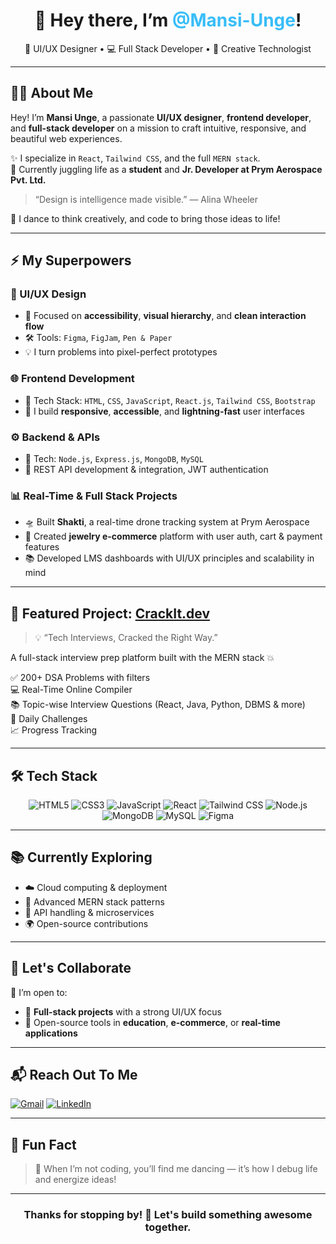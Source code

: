 <h1 align="center">👋 Hey there, I’m <span style="color:#38bdf8;">@Mansi-Unge</span>!</h1>

<p align="center">
🎨 UI/UX Designer • 💻 Full Stack Developer • 🚀 Creative Technologist  
</p>

---

## 👩‍💻 About Me

Hey! I’m **Mansi Unge**, a passionate **UI/UX designer**, **frontend developer**, and **full-stack developer** on a mission to craft intuitive, responsive, and beautiful web experiences.

✨ I specialize in `React`, `Tailwind CSS`, and the full `MERN stack`.  
🎯 Currently juggling life as a **student** and **Jr. Developer at Prym Aerospace Pvt. Ltd.**

> “Design is intelligence made visible.” — Alina Wheeler

💃 I dance to think creatively, and code to bring those ideas to life!

---

## ⚡ My Superpowers

### 🎨 UI/UX Design
- 🎯 Focused on **accessibility**, **visual hierarchy**, and **clean interaction flow**
- 🛠 Tools: `Figma`, `FigJam`, `Pen & Paper`
- 💡 I turn problems into pixel-perfect prototypes

### 🌐 Frontend Development
- 🧩 Tech Stack: `HTML`, `CSS`, `JavaScript`, `React.js`, `Tailwind CSS`, `Bootstrap`
- 🚀 I build **responsive**, **accessible**, and **lightning-fast** user interfaces

### ⚙️ Backend & APIs
- 🔧 Tech: `Node.js`, `Express.js`, `MongoDB`, `MySQL`
- 🔗 REST API development & integration, JWT authentication

### 📊 Real-Time & Full Stack Projects
- 🛸 Built **Shakti**, a real-time drone tracking system at Prym Aerospace  
- 🛒 Created **jewelry e-commerce** platform with user auth, cart & payment features  
- 📚 Developed LMS dashboards with UI/UX principles and scalability in mind

---

## 🌟 Featured Project: [CrackIt.dev](https://github.com/yourusername/crackit.dev)

> 💡 “Tech Interviews, Cracked the Right Way.”

A full-stack interview prep platform built with the MERN stack 💥

✅ 200+ DSA Problems with filters  
💻 Real-Time Online Compiler  
📚 Topic-wise Interview Questions (React, Java, Python, DBMS & more)  
📅 Daily Challenges  
📈 Progress Tracking

---

## 🛠 Tech Stack

<div align="center">
  
![HTML5](https://img.shields.io/badge/HTML5-E34F26?style=for-the-badge&logo=html5&logoColor=white)
![CSS3](https://img.shields.io/badge/CSS3-1572B6?style=for-the-badge&logo=css3&logoColor=white)
![JavaScript](https://img.shields.io/badge/JavaScript-F7DF1E?style=for-the-badge&logo=javascript&logoColor=black)
![React](https://img.shields.io/badge/React-20232A?style=for-the-badge&logo=react&logoColor=61DAFB)
![Tailwind CSS](https://img.shields.io/badge/TailwindCSS-38BDF8?style=for-the-badge&logo=tailwind-css&logoColor=white)
![Node.js](https://img.shields.io/badge/Node.js-339933?style=for-the-badge&logo=nodedotjs&logoColor=white)
![MongoDB](https://img.shields.io/badge/MongoDB-4EA94B?style=for-the-badge&logo=mongodb&logoColor=white)
![MySQL](https://img.shields.io/badge/MySQL-00758F?style=for-the-badge&logo=mysql&logoColor=white)
![Figma](https://img.shields.io/badge/Figma-F24E1E?style=for-the-badge&logo=figma&logoColor=white)

</div>

---

## 📚 Currently Exploring

- ☁️ Cloud computing & deployment
- 🔧 Advanced MERN stack patterns
- 🧠 API handling & microservices
- 🌍 Open-source contributions

---

## 🤝 Let's Collaborate

💬 I’m open to:
- 🔧 **Full-stack projects** with a strong UI/UX focus  
- 🚀 Open-source tools in **education**, **e-commerce**, or **real-time applications**

---

## 📬 Reach Out To Me

[![Gmail](https://img.shields.io/badge/Gmail-D14836?style=flat-square&logo=gmail&logoColor=white)](mailto:mansiunge@gmail.com)
[![LinkedIn](https://img.shields.io/badge/LinkedIn-blue?style=flat-square&logo=linkedin&logoColor=white)](https://www.linkedin.com/in/mansi-unge-8825ba312)

---

## 💖 Fun Fact

> 💃 When I’m not coding, you’ll find me dancing — it’s how I debug life and energize ideas!

---

<h3 align="center">Thanks for stopping by! 🌈 Let's build something awesome together.</h3>
